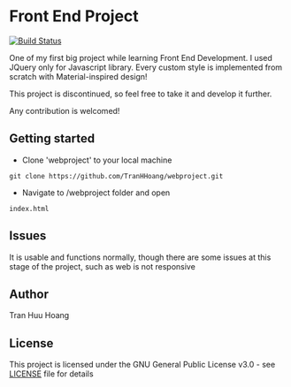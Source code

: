 # Front End Project
[![Build Status](https://img.shields.io/badge/status-discontinued-red.svg)](https://img.shields.io/badge/status-discontinued-red.svg)

One of my first big project while learning Front End Development. I used JQuery only for Javascript library. Every custom style is implemented from scratch with Material-inspired design!

This project is discontinued, so feel free to take it and develop it further.

Any contribution is welcomed!

## Getting started
* Clone 'webproject' to your local machine
```
git clone https://github.com/TranHHoang/webproject.git
```
* Navigate to /webproject folder and open
```
index.html
```
## Issues
It is usable and functions normally, though there are some issues at this stage of the project, such as web is not responsive

## Author
Tran Huu Hoang

## License
This project is licensed under the GNU General Public License v3.0 - see [LICENSE](LICENSE) file for details